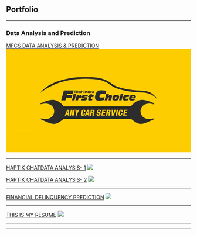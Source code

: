 ## Portfolio

---

### Data Analysis and Prediction

[MFCS DATA ANALYSIS & PREDICTION](/pdf/presentation.pdf)
<img src="images/mahindra-first-choice-services-n-24fd7c555c.jpg?raw=true"/>

---
[HAPTIK CHATDATA ANALYSIS- 1](/pdf/sample_presentation.pdf)
<img src="images/dummy_thumbnail.jpg?raw=true"/>
  
 [HAPTIK CHATDATA ANALYSIS- 2](/pdf/sample_presentation.pdf)
<img src="images/dummy_thumbnail.jpg?raw=true"/>

---
[FINANCIAL DELINQUENCY PREDICTION](http://example.com/)
<img src="images/dummy_thumbnail.jpg?raw=true"/>

---
[ THIS IS MY RESUME](/images/Resume1.0-2.pdf)
<img src="images/images.jpg?raw=true"/>

---




---

